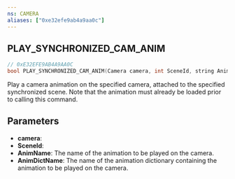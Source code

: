 ```yaml
---
ns: CAMERA
aliases: ["0xe32efe9ab4a9aa0c"]
---
```

## PLAY_SYNCHRONIZED_CAM_ANIM

```c
// 0xE32EFE9AB4A9AA0C
bool PLAY_SYNCHRONIZED_CAM_ANIM(Camera camera, int SceneId, string AnimName, string AnimDictName);
```

Play a camera animation on the specified camera, attached to the specified synchronized scene. Note that the animation must already be loaded prior to calling this command.


## Parameters
* **camera**: 
* **SceneId**: 
* **AnimName**: The name of the animation to be played on the camera.
* **AnimDictName**: The name of the animation dictionary containing the animation to be played on the camera.
